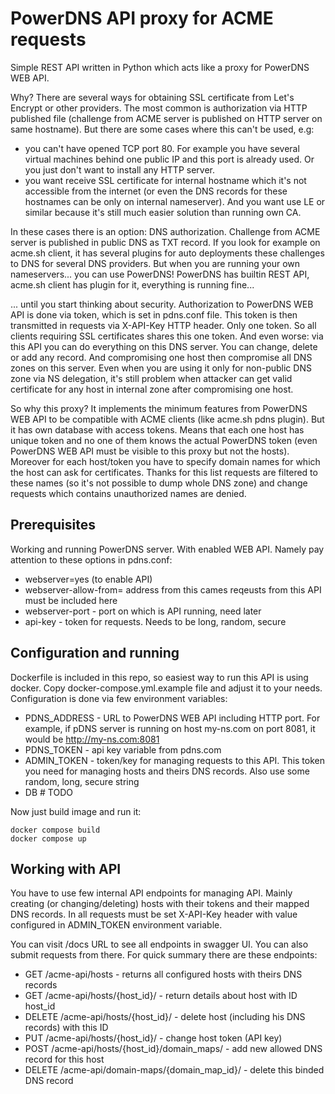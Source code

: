 # PowerDNS API proxy for ACME requests


Simple REST API written in Python which acts like a proxy for PowerDNS WEB API.

Why? There are several ways for obtaining SSL certificate from Let's Encrypt or other providers. The most common is authorization via HTTP published file (challenge from ACME server is published on HTTP server on same hostname). But there are some cases where this can't be used, e.g:
- you can't have opened TCP port 80. For example you have several virtual machines behind one public IP and this port is already used. Or you just don't want to install any HTTP server.
- you want receive SSL certificate for internal hostname which it's not accessible from the internet (or even the DNS records for these hostnames can be only on internal nameserver). And you want use LE or similar because it's still much easier solution than running own CA.

In these cases there is an option: DNS authorization. Challenge from ACME server is published in public DNS as TXT record. If you look for example on acme.sh client, it has several plugins for auto deployments these challenges to DNS for several DNS providers. But when you are running your own nameservers... you can use PowerDNS! PowerDNS has builtin REST API, acme.sh client has plugin for it, everything is running fine...

... until you start thinking about security. Authorization to PowerDNS WEB API is done via token, which is set in pdns.conf file. This token is then transmitted in requests via X-API-Key HTTP header. Only one token. So all clients requiring SSL certificates shares this one token. And even worse: via this API you can do everything on this DNS server. You can change, delete or add any record. And compromising one host then compromise all DNS zones on this server. Even when you are using it only for non-public DNS zone via NS delegation, it's still problem when attacker can get valid certificate for any host in internal zone after compromising one host.

So why this proxy? It implements the minimum features from PowerDNS WEB API to be compatible with ACME clients (like acme.sh pdns plugin). But it has own database with access tokens. Means that each one host has unique token and no one of them knows the actual PowerDNS token (even PowerDNS WEB API must be visible to this proxy but not the hosts). Moreover for each host/token you have to specify domain names for which the host can ask for certificates. Thanks for this list requests are filtered to these names (so it's not possible to dump whole DNS zone) and change requests which contains unauthorized names are denied.

## Prerequisites

Working and running PowerDNS server. With enabled WEB API. Namely pay attention to these options in pdns.conf:
- webserver=yes (to enable API)
- webserver-allow-from= address from this cames reqeusts from this API must be included here
- webserver-port - port on which is API running, need later
- api-key - token for requests. Needs to be long, random, secure

## Configuration and running
Dockerfile is included in this repo, so easiest way to run this API is using docker. Copy docker-compose.yml.example file and adjust it to your needs. Configuration is done via few environment variables:
- PDNS_ADDRESS - URL to PowerDNS WEB API including HTTP port. For example, if pDNS server is running on host my-ns.com on port 8081, it would be http://my-ns.com:8081
- PDNS_TOKEN - api key variable from pdns.com
- ADMIN_TOKEN - token/key for managing requests to this API. This token you need for managing hosts and theirs DNS records. Also use some random, long, secure string
- DB # TODO

Now just build image and run it:

```
docker compose build
docker compose up
```

## Working with API

You have to use few internal API endpoints for managing API. Mainly creating (or changing/deleting) hosts with their tokens and their mapped DNS records. In all requests must be set X-API-Key header with value configured in ADMIN_TOKEN environment variable.

You can visit /docs URL to see all endpoints in swagger UI. You can also submit requests from there. For quick summary there are these endpoints:

- GET /acme-api/hosts - returns all configured hosts with theirs DNS records
- GET /acme-api/hosts/{host_id}/ - return details about host with ID host_id
- DELETE /acme-api/hosts/{host_id}/ - delete host (including his DNS records) with this ID
- PUT /acme-api/hosts/{host_id}/ - change host token (API key)
- POST /acme-api/hosts/{host_id}/domain_maps/ - add new allowed DNS record for this host
- DELETE /acme-api/domain-maps/{domain_map_id}/ - delete this binded DNS record